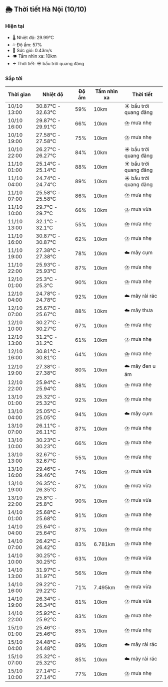 ## 🌦️ Thời tiết Hà Nội (10/10)

### Hiện tại

- 🌡️ Nhiệt độ: 29.99℃
- 💦 Độ ẩm: 57%
- 💨 Sức gió: 0.43m/s
- 👁️ Tầm nhìn xa: 10km
- ☂️ Thời tiết: ☀️ bầu trời quang đãng

### Sắp tới

| Thời gian | Nhiệt độ | Độ ẩm | Tầm nhìn xa | Thời tiết |
| --- | --- | --- | --- | --- |
| 10/10 13:00 | 30.87℃ - 32.63℃ | 59% | 10km | ☀️ bầu trời quang đãng |
| 10/10 16:00 | 29.87℃ - 29.91℃ | 66% | 10km | ⛈️ mưa nhẹ |
| 10/10 19:00 | 27.58℃ - 27.58℃ | 75% | 10km | ⛈️ mưa nhẹ |
| 10/10 22:00 | 26.27℃ - 26.27℃ | 84% | 10km | ☀️ bầu trời quang đãng |
| 11/10 01:00 | 25.14℃ - 25.14℃ | 88% | 10km | ☀️ bầu trời quang đãng |
| 11/10 04:00 | 24.74℃ - 24.74℃ | 89% | 10km | ☀️ bầu trời quang đãng |
| 11/10 07:00 | 25.58℃ - 25.58℃ | 86% | 10km | ⛈️ mưa nhẹ |
| 11/10 10:00 | 29.7℃ - 29.7℃ | 66% | 10km | ⛈️ mưa vừa |
| 11/10 13:00 | 32.1℃ - 32.1℃ | 55% | 10km | ⛈️ mưa nhẹ |
| 11/10 16:00 | 30.87℃ - 30.87℃ | 62% | 10km | ⛈️ mưa nhẹ |
| 11/10 19:00 | 27.38℃ - 27.38℃ | 78% | 10km | ☁️ mây cụm |
| 11/10 22:00 | 25.93℃ - 25.93℃ | 87% | 10km | ⛈️ mưa nhẹ |
| 12/10 01:00 | 25.3℃ - 25.3℃ | 90% | 10km | ⛈️ mưa nhẹ |
| 12/10 04:00 | 24.78℃ - 24.78℃ | 92% | 10km | ☁️ mây rải rác |
| 12/10 07:00 | 25.67℃ - 25.67℃ | 88% | 10km | ☁️ mây thưa |
| 12/10 10:00 | 30.27℃ - 30.27℃ | 67% | 10km | ⛈️ mưa nhẹ |
| 12/10 13:00 | 31.2℃ - 31.2℃ | 61% | 10km | ⛈️ mưa nhẹ |
| 12/10 16:00 | 30.81℃ - 30.81℃ | 64% | 10km | ⛈️ mưa nhẹ |
| 12/10 19:00 | 27.38℃ - 27.38℃ | 80% | 10km | ☁️ mây đen u ám |
| 12/10 22:00 | 25.94℃ - 25.94℃ | 88% | 10km | ⛈️ mưa nhẹ |
| 13/10 01:00 | 25.32℃ - 25.32℃ | 92% | 10km | ⛈️ mưa nhẹ |
| 13/10 04:00 | 25.05℃ - 25.05℃ | 94% | 10km | ☁️ mây cụm |
| 13/10 07:00 | 26.11℃ - 26.11℃ | 87% | 10km | ⛈️ mưa nhẹ |
| 13/10 10:00 | 30.23℃ - 30.23℃ | 66% | 10km | ⛈️ mưa nhẹ |
| 13/10 13:00 | 32.67℃ - 32.67℃ | 55% | 10km | ⛈️ mưa nhẹ |
| 13/10 16:00 | 29.46℃ - 29.46℃ | 74% | 10km | ⛈️ mưa vừa |
| 13/10 19:00 | 26.35℃ - 26.35℃ | 87% | 10km | ⛈️ mưa vừa |
| 13/10 22:00 | 25.8℃ - 25.8℃ | 90% | 10km | ⛈️ mưa vừa |
| 14/10 01:00 | 25.68℃ - 25.68℃ | 91% | 10km | ⛈️ mưa nhẹ |
| 14/10 04:00 | 25.64℃ - 25.64℃ | 87% | 10km | ⛈️ mưa nhẹ |
| 14/10 07:00 | 26.42℃ - 26.42℃ | 83% | 6.781km | ⛈️ mưa nhẹ |
| 14/10 10:00 | 30.25℃ - 30.25℃ | 63% | 10km | ⛈️ mưa vừa |
| 14/10 13:00 | 31.97℃ - 31.97℃ | 56% | 10km | ⛈️ mưa nhẹ |
| 14/10 16:00 | 29.22℃ - 29.22℃ | 71% | 7.495km | ⛈️ mưa vừa |
| 14/10 19:00 | 26.34℃ - 26.34℃ | 81% | 10km | ⛈️ mưa vừa |
| 14/10 22:00 | 25.92℃ - 25.92℃ | 83% | 10km | ⛈️ mưa nhẹ |
| 15/10 01:00 | 25.46℃ - 25.46℃ | 85% | 10km | ⛈️ mưa nhẹ |
| 15/10 04:00 | 24.48℃ - 24.48℃ | 89% | 10km | ☁️ mây rải rác |
| 15/10 07:00 | 25.32℃ - 25.32℃ | 85% | 10km | ☁️ mây rải rác |
| 15/10 10:00 | 27.14℃ - 27.14℃ | 77% | 10km | ⛈️ mưa nhẹ |
